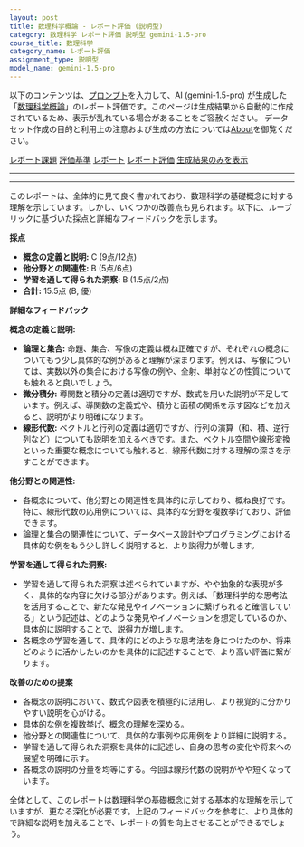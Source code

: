 ```yaml
---
layout: post
title: 数理科学概論 - レポート評価 (説明型)
category: 数理科学 レポート評価 説明型 gemini-1.5-pro
course_title: 数理科学
category_name: レポート評価
assignment_type: 説明型
model_name: gemini-1.5-pro
---
```


以下のコンテンツは、[プロンプト](https://github.com/takedatoshiyuki/synthetic_assignments/tree/main/generated/数理科学/gemini-1.5-pro/prompt_レポート評価-説明型.md)を入力して、AI (gemini-1.5-pro) が生成した「[数理科学概論](/contents/数理科学/)」のレポート評価です。このページは生成結果から自動的に作成されているため、表示が乱れている場合があることをご容赦ください。
データセット作成の目的と利用上の注意および生成の方法については[About](/About)を御覧ください。

[レポート課題](../レポート課題-説明型)
[評価基準](../評価基準-説明型)
[レポート](../レポート-説明型)
[レポート評価](../レポート評価-説明型)
[生成結果のみを表示](https://github.com/takedatoshiyuki/synthetic_assignments/tree/main/generated/数理科学/gemini-1.5-pro/レポート評価-説明型.md)
  

***
***
  
このレポートは、全体的に見て良く書かれており、数理科学の基礎概念に対する理解を示しています。しかし、いくつかの改善点も見られます。以下に、ルーブリックに基づいた採点と詳細なフィードバックを示します。

**採点**

* **概念の定義と説明:**  C (9点/12点)
* **他分野との関連性:** B (5点/6点)
* **学習を通して得られた洞察:** B (1.5点/2点)
* **合計:** 15.5点 (B, 優)

**詳細なフィードバック**

**概念の定義と説明:**

* **論理と集合:** 命題、集合、写像の定義は概ね正確ですが、それぞれの概念についてもう少し具体的な例があると理解が深まります。例えば、写像については、実数以外の集合における写像の例や、全射、単射などの性質についても触れると良いでしょう。
* **微分積分:** 導関数と積分の定義は適切ですが、数式を用いた説明が不足しています。例えば、導関数の定義式や、積分と面積の関係を示す図などを加えると、説明がより明確になります。
* **線形代数:** ベクトルと行列の定義は適切ですが、行列の演算（和、積、逆行列など）についても説明を加えるべきです。また、ベクトル空間や線形変換といった重要な概念についても触れると、線形代数に対する理解の深さを示すことができます。


**他分野との関連性:**

* 各概念について、他分野との関連性を具体的に示しており、概ね良好です。特に、線形代数の応用例については、具体的な分野を複数挙げており、評価できます。
* 論理と集合の関連性について、データベース設計やプログラミングにおける具体的な例をもう少し詳しく説明すると、より説得力が増します。


**学習を通して得られた洞察:**

* 学習を通して得られた洞察は述べられていますが、やや抽象的な表現が多く、具体的な内容に欠ける部分があります。例えば、「数理科学的な思考法を活用することで、新たな発見やイノベーションに繋げられると確信している」という記述は、どのような発見やイノベーションを想定しているのか、具体的に説明することで、説得力が増します。
* 各概念の学習を通して、具体的にどのような思考法を身につけたのか、将来どのように活かしたいのかを具体的に記述することで、より高い評価に繋がります。


**改善のための提案**

* 各概念の説明において、数式や図表を積極的に活用し、より視覚的に分かりやすい説明を心がける。
* 具体的な例を複数挙げ、概念の理解を深める。
* 他分野との関連性について、具体的な事例や応用例をより詳細に説明する。
* 学習を通して得られた洞察を具体的に記述し、自身の思考の変化や将来への展望を明確に示す。
* 各概念の説明の分量を均等にする。今回は線形代数の説明がやや短くなっています。


全体として、このレポートは数理科学の基礎概念に対する基本的な理解を示していますが、更なる深化が必要です。上記のフィードバックを参考に、より具体的で詳細な説明を加えることで、レポートの質を向上させることができるでしょう。
